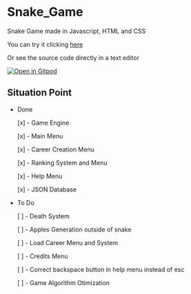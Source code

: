 # Snake_Game
Snake Game made in Javascript, HTML and CSS
 
You can try it clicking [here](https://rodrigosobral2000.github.io/Snake_Game/)

Or see the source code directly in a text editor

[![Open in Gitpod](https://gitpod.io/button/open-in-gitpod.svg)](https://f37df578-88df-437b-9f3d-424f18f2e098.ws-eu01.gitpod.io/#/workspace/Snake_Game)

## Situation Point

* Done

    [x] - Game Engine

    [x] - Main Menu
    
    [x] - Career Creation Menu

    [x] - Ranking System and Menu

    [x] - Help Menu

    [x] - JSON Database

* To Do

    [ ] - Death System

    [ ] - Apples Generation outside of snake

    [ ] - Load Career Menu and System

    [ ] - Credits Menu

    [ ] - Correct backspace button in help menu instead of esc

    [ ] - Game Algorithm Otimization
